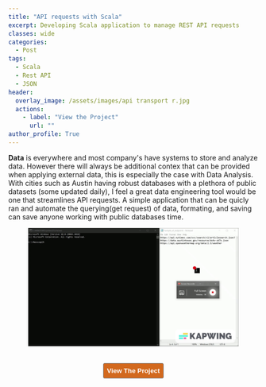 ```yaml
---
title: "API requests with Scala"
excerpt: Developing Scala application to manage REST API requests 
classes: wide
categories:
  - Post
tags:
  - Scala
  - Rest API
  - JSON
header:
  overlay_image: /assets/images/api transport r.jpg
  actions:
    - label: "View the Project" 
      url: ""
author_profile: True 
---
```


<b>Data</b> is everywhere and most company's have systems to store and analyze data. However there will always be additional contex that can be provided when applying external data, this is especially the case with Data Analysis.
With cities such as Austin having robust databases with a plethora of public datasets (some updated daily), I feel a great data engineering tool would be one that streamlines API requests. 
A simple application that can be quicly ran and automate the querying(get request) of data, formating, and saving can save anyone working with public databases time. 

<div class="notice">
<figure>
  <a href="/assets/video/scala_api_vid.gif"><img src="/assets/video/scala_api_vid.gif"></a>
</figure>
  </div>
  
  
<!--[recordind]-->

<!--[future upates]-->

<br>
<div style="text-align: center; text-shadow: 3px 3px;"><a href=" "><button style="color:#FFFFFF; background-color:#D2691E; border: 1px solid gray; padding: 7px; border-radius: 3px;" type="button"
onMouseOver="this.style.color='#4787F0'"
   onMouseOut="this.style.color='#FFFFFF'"><b>View The Project</b></button></a></div>





  






